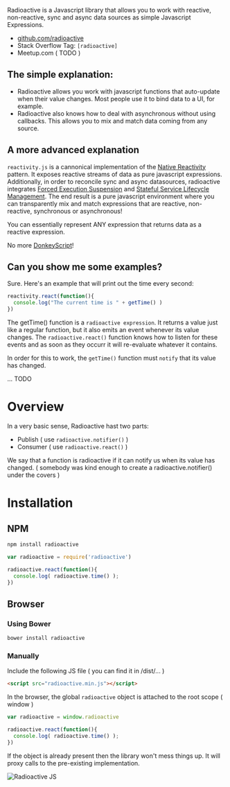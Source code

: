 Radioactive is a Javascript library that allows you to work with reactive, non-reactive, sync and async data sources as simple Javascript Expressions.

* [github.com/radioactive](https://github.com/radioactive)
* Stack Overflow Tag: `[radioactive]`
* Meetup.com ( TODO )


## The simple explanation:

* Radioactive allows you work with javascript functions that auto-update when their value changes. Most people use it to bind data to a UI, for example. 
* Radioactive also knows how to deal with asynchronous without using callbacks. This allows you to mix and match data coming from any source.

## A more advanced explanation

`reactivity.js` is a cannonical implementation of the [Native Reactivity](https://github.com/aldonline/reactivity/wiki/Native-Reactivity) pattern. It exposes reactive streams of data as pure javascript expressions.
Additionally, in order to reconcile sync and async datasources, radioactive integrates [Forced Execution Suspension](https://github.com/aldonline/reactivity/wiki/Forced-Execution-Suspension) and [Stateful Service Lifecycle Management](https://github.com/aldonline/reactivity/wiki/Stateful-Service-Lifecycle-Management).
The end result is a pure javascript environment where you can transparently mix and match expressions that are reactive, non-reactive, synchronous or asynchronous!

You can essentially represent ANY expression that returns data as a reactive expression.

No more [DonkeyScript](https://www.donkeyscript.org/)!


## Can you show me some examples?

Sure. Here's an example that will print out the time every second:

```javascript
reactivity.react(function(){
  console.log("The current time is " + getTime() )
})
```

The getTime() function is a `radioactive expression`. It returns a value just like a regular function, but it also emits an event whenever its value changes. The `radioactive.react()` function knows how to listen for these events and as soon as they occurr it will re-evaluate whatever it contains.

In order for this to work, the `getTime()` function must `notify` that its value has changed.

... TODO

# Overview

In a very basic sense, Radioactive hast two parts:

* Publish ( use `radioactive.notifier()` )
* Consumer ( use `radioactive.react()` )

We say that a function is radioactive if it can notify us when its value has changed.
( somebody was kind enough to create a radioactive.notifier() under the covers )

# Installation

## NPM

```bash
npm install radioactive
```

```javascript
var radioactive = require('radioactive')

radioactive.react(function(){
  console.log( radioactive.time() );
})
```

## Browser

### Using Bower

```bash
bower install radioactive
```

### Manually

Include the following JS file ( you can find it in /dist/... )

```html
<script src="radioactive.min.js"></script>
```

In the browser, the global `radioactive` object is attached to the root scope ( window )

```javascript
var radioactive = window.radioactive

radioactive.react(function(){
  console.log( radioactive.time() );
})
```

If the object is already present then the library won't mess things up.
It will proxy calls to the pre-existing implementation.


![Radioactive JS](https://dl.dropboxusercontent.com/u/497895/radioactivejs.org/radioactive-js-logo.png "Radioactive JS")
